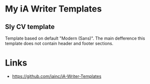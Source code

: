# My iA Writer Templates

## Sly CV template

Template based on default "Modern (Sans)". The main defference this template does not contain header and footer sections.

# Links

* https://github.com/iainc/iA-Writer-Templates
